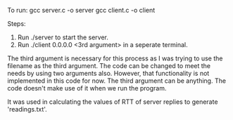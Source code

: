 To run:
gcc server.c -o server
gcc client.c -o client 

Steps:
1) Run ./server to start the server.
2) Run ./client 0.0.0.0 <3rd argument> in a seperate terminal.

The third argument is necessary for this process as I was trying to use the filename as the third argument. The code can be changed to meet the needs by using two arguments also. However, that functionality is not implemented in this code for now.
The third argument can be anything. The code doesn't make use of it when we run the program.

It was used in calculating the values of RTT of server replies to generate 'readings.txt'.
